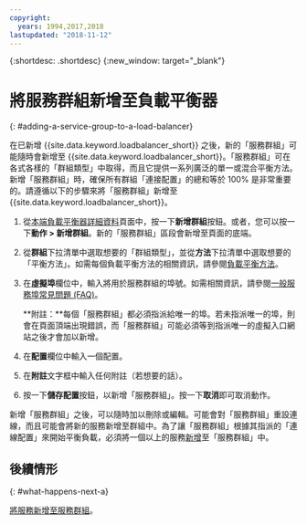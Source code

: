 ```yaml
---
copyright:
  years: 1994,2017,2018
lastupdated: "2018-11-12"
---
```


{:shortdesc: .shortdesc}
{:new_window: target="_blank"}

# 將服務群組新增至負載平衡器
{: #adding-a-service-group-to-a-load-balancer}

在已新增 {{site.data.keyword.loadbalancer_short}} 之後，新的「服務群組」可能隨時會新增至 {{site.data.keyword.loadbalancer_short}}。「服務群組」可在各式各樣的「群組類型」中取得，而且它提供一系列廣泛的單一或混合平衡方法。新增「服務群組」時，確保所有群組「連接配置」的總和等於 100% 是非常重要的。請遵循以下的步驟來將「服務群組」新增至 {{site.data.keyword.loadbalancer_short}}。

1. 從[本端負載平衡器詳細資料](/docs/infrastructure/local-load-balancer?topic=local-load-balancer-viewing-local-load-balancer-details)頁面中，按一下**新增群組**按鈕。或者，您可以按一下**動作 > 新增群組**。新的「服務群組」區段會新增至頁面的底端。
2. 從**群組**下拉清單中選取想要的「群組類型」，並從**方法**下拉清單中選取想要的「平衡方法」。如需每個負載平衡方法的相關資訊，請參閱[負載平衡方法](/docs/infrastructure/local-load-balancer?topic=local-load-balancer-load-balancing-methods#load-balancing-methods)。
3. 在**虛擬埠**欄位中，輸入將用於服務群組的埠號。如需相關資訊，請參閱[一般服務埠常見問題 (FAQ)](/docs/infrastructure/local-load-balancer?topic=local-load-balancer-faqs-for-local-load-balancer#what-services-can-be-load-balanced-)。

	**附註：**每個「服務群組」都必須指派給唯一的埠。若未指派唯一的埠，則會在頁面頂端出現錯誤，而「服務群組」可能必須等到指派唯一的虛擬入口網站之後才會加以新增。
4. 在**配置**欄位中輸入一個配置。
5. 在**附註**文字框中輸入任何附註（若想要的話）。
6. 按一下**儲存配置**按鈕，以新增「服務群組」。按一下**取消**即可取消動作。

新增「服務群組」之後，可以隨時加以刪除或編輯。可能會對「服務群組」重設連線，而且可能會將新的服務新增至群組中。為了讓「服務群組」根據其指派的「連線配置」來開始平衡負載，必須將一個以上的服務[新增](/docs/infrastructure/local-load-balancer?topic=local-load-balancer-adding-a-service-to-a-service-group)至「服務群組」中。

## 後續情形
{: #what-happens-next-a}

[將服務新增至服務群組](/docs/infrastructure/local-load-balancer?topic=local-load-balancer-adding-a-service-to-a-service-group)。
